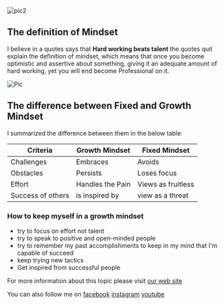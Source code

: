 
 ![pic2](https://static.joomlart.com/images/blog/2016/october/facebook-covers/Halloween-Facebook-Cover-13.png)


## The definition of Mindset  
I believe in a quotes says that **Hard working beats talent** the quotes quit explain the definition of mindset, which means that once you become optimistic and assertive about something, giving it an adequate amount of hard working, yet you will end become Professional on it.  

![Pic](https://3kllhk1ibq34qk6sp3bhtox1-wpengine.netdna-ssl.com/wp-content/uploads/2016/08/artboard-17-copy-7@3x-600x480.png)

## The difference between Fixed and Growth Mindset
I summarized the difference between them in the below table:  


Criteria | Growth Mindset | Fixed Mindset
---------|----------------|--------------
Challenges | Embraces | Avoids
Obstacles | Persists | Loses focus
Effort | Handles the Pain | Views as fruitless
Success of others | is inspired by | view as a threat  

### How to keep myself in a growth mindset
* try to focus on effort not talent
* try to speak to positive and open-minded people
* try to remember my past accomplishments to keep in my mind that I'm capable of succeed
* keep trying new tactics
* Get inspired from successful people


For more information about this topic please visit [our web site](https://www.atlassian.com/blog/inside-atlassian/growth-mindset)



You can also follow me on [facebook](https://www.facebook.com) [instagram](https://www.instagram) [youtube](https://www.youtube.com)


